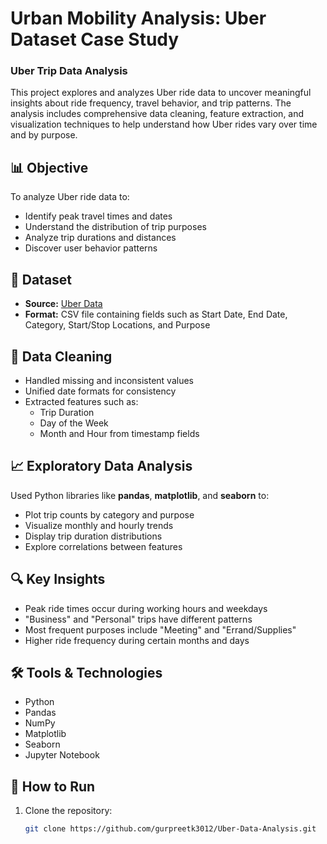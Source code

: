 # Urban Mobility Analysis: Uber Dataset Case Study

### Uber Trip Data Analysis

This project explores and analyzes Uber ride data to uncover meaningful insights about ride frequency, travel behavior, and trip patterns. The analysis includes comprehensive data cleaning, feature extraction, and visualization techniques to help understand how Uber rides vary over time and by purpose.

## 📊 Objective

To analyze Uber ride data to:
- Identify peak travel times and dates
- Understand the distribution of trip purposes
- Analyze trip durations and distances
- Discover user behavior patterns

## 📁 Dataset

- **Source:** [Uber Data](https://github.com/gurpreetk3012/Urban-Mobility-Analysis-Uber-Dataset-Case-Study/blob/main/UberDataset.csv)
- **Format:** CSV file containing fields such as Start Date, End Date, Category, Start/Stop Locations, and Purpose

## 🧹 Data Cleaning

- Handled missing and inconsistent values
- Unified date formats for consistency
- Extracted features such as:
  - Trip Duration
  - Day of the Week
  - Month and Hour from timestamp fields

## 📈 Exploratory Data Analysis

Used Python libraries like **pandas**, **matplotlib**, and **seaborn** to:
- Plot trip counts by category and purpose
- Visualize monthly and hourly trends
- Display trip duration distributions
- Explore correlations between features

## 🔍 Key Insights

- Peak ride times occur during working hours and weekdays
- "Business" and "Personal" trips have different patterns
- Most frequent purposes include "Meeting" and "Errand/Supplies"
- Higher ride frequency during certain months and days

## 🛠 Tools & Technologies

- Python
- Pandas
- NumPy
- Matplotlib
- Seaborn
- Jupyter Notebook

## 📎 How to Run

1. Clone the repository:
   ```bash
   git clone https://github.com/gurpreetk3012/Uber-Data-Analysis.git
